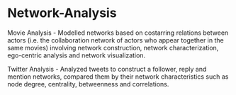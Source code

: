 # Network-Analysis

Movie Analysis - Modelled networks based on costarring relations between actors (i.e. the collaboration network of actors who appear together in the same movies) involving network construction, network characterization, ego-centric analysis and network visualization.

Twitter Analysis - Analyzed tweets to construct a follower, reply and mention networks, compared them by their network characteristics such as node degree, centrality, betweenness and correlations.


